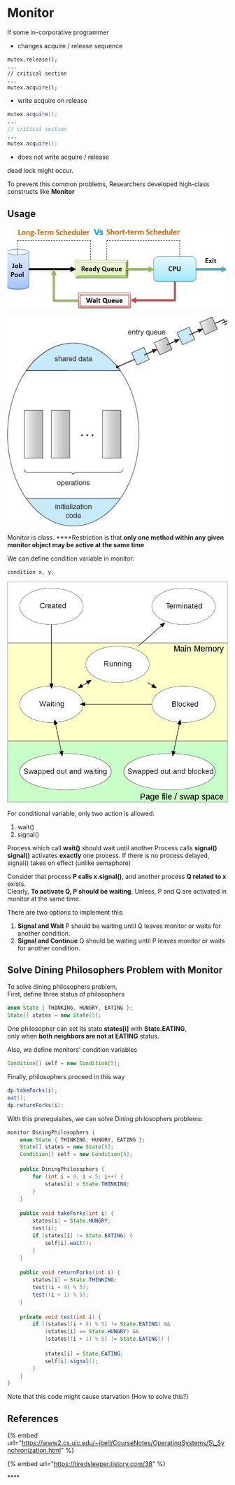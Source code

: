 # Monitor

If some in-corporative programmer

* changes acquire / release sequence

```text
mutex.release();
...
// critical section
...
mutex.acquire();
```

* write acquire on release

```java
mutex.acquire();
...
// critical section
...
mutex.acquire();
```

* does not write acquire / release 

dead lock might occur.

To prevent this common problems, Researchers developed high-class constructs like **Monitor**

## **Usage**

![](../.gitbook/assets/image%20%2820%29.png)

![](../.gitbook/assets/image%20%287%29.png)

Monitor is class. ****Restriction is that **only one method within any given monitor object may be active at the same time**

We can define condition variable in monitor:

```java
condition x, y;
```

![](../.gitbook/assets/image%20%289%29.png)

For conditional variable, only two action is allowed:

1. wait\(\)
2. signal\(\)

Process which call **wait\(\)** should wait until another Process calls **signal\(\)  
signal\(\)** activates **exactly** one process. If there is no process delayed, signal\(\) takes on effect \(unlike semaphore\)

Consider that process **P calls x.signal\(\)**, and another process **Q related to x** exists.  
Clearly, **To activate Q, P should be waiting**. Unless, P and Q are activated in monitor at the same time.

There are two options to implement this:

1. **Signal and Wait** P should be waiting until Q leaves monitor or waits for another condition.
2. **Signal and Continue** Q should be waiting until P leaves monitor or waits for another condition.

## Solve Dining Philosophers Problem with Monitor

To solve dining philosophers problem,   
First, define three status of philosophers

```java
enum State { THINKING, HUNGRY, EATING };
State[] states = new State[5];
```

One philosopher can set its state **states\[i\]** with **State.EATING**,  
only when **both neighbors are not at EATING** status.

Also, we define monitors' condition variables

```java
Condition[] self = new Condition[5];
```

Finally, philosophers proceed in this way

```java
dp.takeForks(i);
eat();
dp.returnForks(i);
```

With this prerequisites, we can solve Dining philosophers problems:

```java
monitor DiningPhilosophers {
    enum State { THINKING, HUNGRY, EATING };
    State[] states = new State[5];
    Condition[] self = new Condition[5];
    
    public DiningPhilosophers {
        for (int i = 0; i < 5; i++) {
            states[i] = State.THINKING;
        }
    }
    
    public void takeForks(int i) {
        states[i] = State.HUNGRY;
        test(i);
        if (states[i] != State.EATING) {
            self[i].wait();
        }
    }
    
    public void returnForks(int i) {
        states[i] = State.THINKING;
        test((i + 4) % 5);
        test((i + 1) % 5);
    }
    
    private void test(int i) {
        if ((states[(i + 4) % 5] != State.EATING) &&
            (states[i] == State.HUNGRY) &&
            (states[(i + 1) % 5] != State.EATING)) {

            states[i] = State.EATING;
            self[i].signal();
        }
    }
}
```

Note that this code might cause starvation \(How to solve this?\)

## **References**

{% embed url="https://www2.cs.uic.edu/~jbell/CourseNotes/OperatingSystems/5\_Synchronization.html" %}

{% embed url="https://tiredsleeper.tistory.com/38" %}

\*\*\*\*

